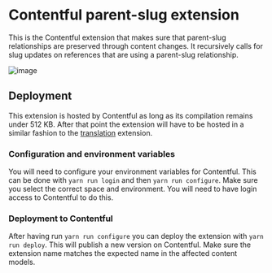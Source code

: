 # Contentful parent-slug extension

This is the Contentful extension that makes sure that parent-slug relationships are preserved through content changes. It recursively calls for slug updates on references that are using a parent-slug relationship.

![image](https://user-images.githubusercontent.com/77672665/117132539-80a41700-ad92-11eb-9844-3316b3c86cc8.png)

## Deployment

This extension is hosted by Contentful as long as its compilation remains under 512 KB. After that point the extension will have to be hosted in a similar fashion to the [translation](../translation/README.md) extension.

### Configuration and environment variables

You will need to configure your environment variables for Contentful.
This can be done with `yarn run login` and then `yarn run configure`. Make sure you select the correct space and environment.
You will need to have login access to Contentful to do this.

### Deployment to Contentful

After having run `yarn run configure` you can deploy the extension with `yarn run deploy`. This will publish a new version on Contentful. Make sure the extension name matches the expected name in the affected content models.
